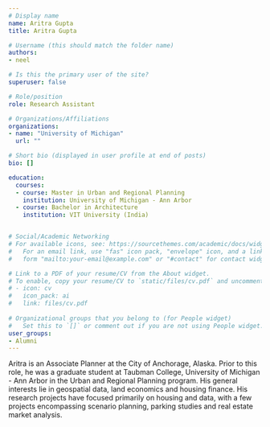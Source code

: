 ```yaml
---
# Display name
name: Aritra Gupta
title: Aritra Gupta

# Username (this should match the folder name)
authors:
- neel

# Is this the primary user of the site?
superuser: false

# Role/position
role: Research Assistant

# Organizations/Affiliations
organizations:
- name: "University of Michigan"
  url: ""

# Short bio (displayed in user profile at end of posts)
bio: []

education:
  courses:
  - course: Master in Urban and Regional Planning
    institution: University of Michigan - Ann Arbor
  - course: Bachelor in Architecture 
    institution: VIT University (India)


# Social/Academic Networking
# For available icons, see: https://sourcethemes.com/academic/docs/widgets/#icons
#   For an email link, use "fas" icon pack, "envelope" icon, and a link in the
#   form "mailto:your-email@example.com" or "#contact" for contact widget.

# Link to a PDF of your resume/CV from the About widget.
# To enable, copy your resume/CV to `static/files/cv.pdf` and uncomment the lines below.  
# - icon: cv
#   icon_pack: ai
#   link: files/cv.pdf
  
# Organizational groups that you belong to (for People widget)
#   Set this to `[]` or comment out if you are not using People widget.  
user_groups:
- Alumni
---
```


Aritra is an Associate Planner at the City of Anchorage, Alaska. Prior to this role, he was a graduate student at Taubman College, University of Michigan - Ann Arbor in the Urban and Regional Planning program. His general interests lie in geospatial data, land economics and housing finance. His research projects have focused primarily on housing and data, with a few projects encompassing scenario planning, parking studies and real estate market analysis.
